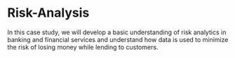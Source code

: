 # Risk-Analysis
 In this case study, we will develop a basic understanding of risk analytics in banking and financial services and understand how data is used to minimize the risk of losing money while lending to customers.
